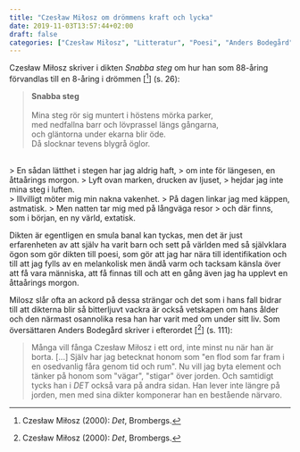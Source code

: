 ```yaml
---
title: "Czesław Miłosz om drömmens kraft och lycka"
date: 2019-11-03T13:57:44+02:00
draft: false
categories: ["Czesław Miłosz", "Litteratur", "Poesi", "Anders Bodegård", "Polen"]
---
```


Czesław Miłosz skriver i dikten _Snabba steg_ om hur han som 88-åring förvandlas till en 8-åring i drömmen [[^1]] (s. 26):

> **Snabba steg**
</br></br> 
> Mina steg rör sig muntert i höstens mörka parker,  
> med nedfallna barr och lövprassel längs gångarna,  
> och gläntorna under ekarna blir öde.  
> Då slocknar tevens blygrå öglor.  
</br> 
> En sådan lätthet i stegen har jag aldrig haft,  
> om inte för längesen, en åttaårings morgon.  
> Lyft ovan marken, drucken av ljuset,  
> hejdar jag inte mina steg i luften.  
 </br>
> Illvilligt möter mig min nakna vakenhet.  
> På dagen linkar jag med käppen, astmatisk.  
> Men natten tar mig med på långväga resor  
> och där finns, som i början, en ny värld, extatisk.  

Dikten är egentligen en smula banal kan tyckas, men det är just erfarenheten av att själv ha varit barn och sett på världen med så självklara ögon som gör dikten till poesi, som gör att jag har nära till identifikation och till att jag fylls av en melankolisk men ändå varm och tacksam känsla över att få vara människa, att få finnas till och att en gång även jag ha upplevt en åttaårings morgon. 

Milosz slår ofta an ackord på dessa strängar och det som i hans fall bidrar till att dikterna blir så bitterljuvt vackra är också vetskapen om hans ålder och den närmast osannolika resa han har varit med om under sitt liv. Som översättaren Anders Bodegård skriver i efterordet [[^1]] (s. 111):

> Många vill fånga Czesław Miłosz i ett ord, inte minst nu när han är borta. [...] Själv har jag betecknat honom som "en flod som far fram i en osedvanlig fåra genom tid och rum". Nu vill jag byta element och tänker på honom som "vägar", "stigar" över jorden. Och samtidigt tycks han i _DET_ också vara på andra sidan. Han lever inte längre på jorden, men med sina dikter komponerar han en bestående närvaro.

[^1]: Czesław Miłosz (2000): _Det_, Brombergs.



